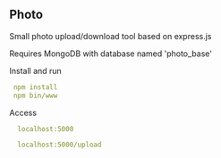 ## Photo

Small photo upload/download tool based on express.js

Requires MongoDB with database named 'photo_base'

Install and run
```yaml
 npm install
 npm bin/www
```

Access
```yaml
  localhost:5000

  localhost:5000/upload
```
